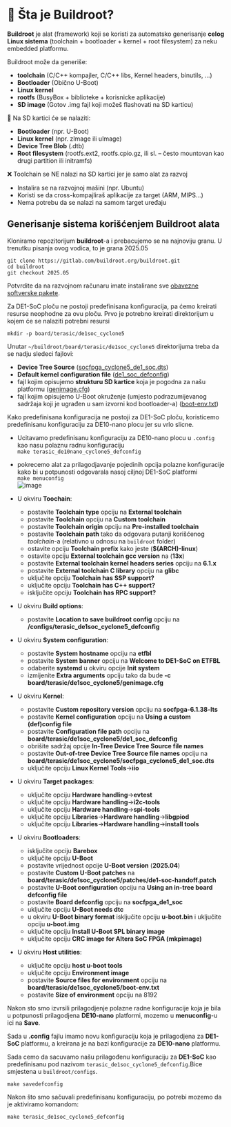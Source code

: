 # 🧱 Šta je Buildroot?

**Buildroot** je alat (framework) koji se koristi za automatsko generisanje **celog Linux sistema** (toolchain + bootloader + kernel + root filesystem) za neku embedded platformu.

Buildroot može da generiše:
- **toolchain**  (C/C++ kompajler, C/C++ libs, Kernel headers, binutils, ...)
- **Bootloader** (Obično U-Boot)
- **Linux kernel**
- **rootfs** (BusyBox + biblioteke + korisnicke aplikacije)
- **SD image** (Gotov .img fajl koji možeš flashovati na SD karticu)


💾 Na SD kartici će se nalaziti:
- **Bootloader** (npr. U-Boot)
- **Linux kernel** (npr. zImage ili uImage)
- **Device Tree Blob** (.dtb)
- **Root filesystem** (rootfs.ext2, rootfs.cpio.gz, ili sl. – često mountovan kao drugi partition ili initramfs)


❌ Toolchain se NE nalazi na SD kartici jer je samo alat za razvoj
- Instalira se na razvojnoj mašini (npr. Ubuntu)
- Koristi se da cross-kompajliraš aplikacije za target (ARM, MIPS…)
- Nema potrebu da se nalazi na samom target uređaju


## Generisanje sistema korišćenjem Buildroot alata

Kloniramo repozitorijum **buildroot**-a i prebacujemo se na najnoviju granu. U trenutku pisanja ovog vodica, to je grana 2025.05
```
git clone https://gitlab.com/buildroot.org/buildroot.git
cd buildroot
git checkout 2025.05
```

Potvrdite da na razvojnom računaru imate instalirane sve [obavezne softverske pakete](https://buildroot.org/downloads/manual/manual.html#requirement-mandatory).

Za DE1-SoC ploču ne postoji predefinisana konfiguracija, pa ćemo kreirati resurse neophodne
za ovu ploču. Prvo je potrebno kreirati direktorijum u kojem će se nalaziti potrebni resursi
```
mkdir -p board/terasic/de1soc_cyclone5
```

Unutar `~/buildroot/board/terasic/de1soc_cyclone5` direktorijuma treba da se nadju sledeci fajlovi:
- **Device Tree Source** ([socfpga_cyclone5_de1_soc.dts](../buildroot/board/terasic/de1soc_cyclone5/socfpga_cyclone5_de1_soc.dts))
- **Default kernel configuration file** ([de1_soc_defconfig](../buildroot/board/terasic/de1soc_cyclone5/de1_soc_defconfig))
- fajl kojim opisujemo **strukturu SD kartice** koja je pogodna za našu platformu ([genimage.cfg](../buildroot/board/terasic/de1soc_cyclone5/genimage.cfg))
- fajl kojim opisujemo U-Boot okruženje (umjesto podrazumijevanog sadržaja koji je ugrađen u sam izvorni kod bootloader-a) ([boot-env.txt](../buildroot/board/terasic/de1soc_cyclone5/boot-env.txt))


Kako predefinisana konfiguracija ne postoji za DE1-SoC ploču, koristicemo predefinisanu konfiguraciju
za DE10-nano plocu jer su vrlo slicne. 
- Ucitavamo predefinisanu konfiguraciju za DE10-nano plocu u `.config` kao nasu polaznu radnu konfiguraciju </br>
  `make terasic_de10nano_cyclone5_defconfig`
- pokrecemo alat za prilagodjavanje pojedinih opcija polazne konfiguracije kako bi u potpunosti odgovarala nasoj ciljnoj DE1-SoC platformi</br>
`make menuconfig`</br>
![image](https://github.com/user-attachments/assets/6abec423-27d6-4b12-80ed-5105ee7fc3ac)
- U okviru **Toochain**:
    - postavite **Toolchain type** opciju na **External toolchain**
    - postavite **Toolchain** opciju na **Custom toolchain**
    - postavite **Toolchain origin** opciju na **Pre-installed toolchain**
    - postavite **Toolchain path** tako da odgovara putanji korišćenog *toolchain*-a (relativno u odnosu na `buildroot` folder)
    - ostavite opciju **Toolchain prefix** kako jeste (**$(ARCH)-linux**)
    - ostavite opciju **External toolchain gcc version** na (**13x**)
    - postavite **External toolchain kernel headers series** opciju na **6.1.x**
    - postavite **External toolchain C library** opciju na **glibc**
    - uključite opciju **Toolchain has SSP support?**
    - uključite opciju **Toolchain has C++ support?**
    - isključite opciju **Toolchain has RPC support?**
      
- U okviru **Build options**:
    - postavite **Location to save buildroot config** opciju na **<path-to-buildroot>/configs/terasic_de1soc_cyclone5_defconfig**
      
- U okviru **System configuration**:
    - postavite **System hostname** opciju na **etfbl**
    - postavite **System banner** opciju na **Welcome to DE1-SoC on ETFBL**
    - odaberite **systemd** u okviru opcije **Init system**
    - izmijenite **Extra arguments** opciju tako da bude **-c board/terasic/de1soc_cyclone5/genimage.cfg**

- U okviru **Kernel**:
    - postavite **Custom repository version** opciju na **socfpga-6.1.38-lts**
    - postavite **Kernel configuration** opciju na **Using a custom (def)config file**
    - postavite **Configuration file path** opciju na **board/terasic/de1soc_cyclone5/de1_soc_defconfig**
    - obrišite sadržaj opcije **In-Tree Device Tree Source file names**
    - postavite **Out-of-tree Device Tree Source file names** opciju na **board/terasic/de1soc_cyclone5/socfpga_cyclone5_de1_soc.dts**
    - uključite opciju **Linux Kernel Tools**&rarr;**iio**

- U okviru **Target packages**:
    - uključite opciju **Hardware handling**&rarr;**evtest**
    - uključite opciju **Hardware handling**&rarr;**i2c-tools**
    - uključite opciju **Hardware handling**&rarr;**spi-tools**
    - uključite opciju **Libraries**&rarr;**Hardware handling**&rarr;**libgpiod**
    - uključite opciju **Libraries**&rarr;**Hardware handling**&rarr;**install tools**

- U okviru **Bootloaders**:
    - isključite opciju **Barebox**
    - uključite opciju **U-Boot**
    - postavite vrijednost opcije **U-Boot version** (**2025.04**)
    - postavite **Custom U-Boot patches** na **board/terasic/de1soc_cyclone5/patches/de1-soc-handoff.patch**
    - postavite **U-Boot configuration** opciju na **Using an in-tree board defconfig file**
    - postavite **Board defconfig** opciju na **socfpga_de1_soc**
    - uključite opciju **U-Boot needs dtc**
    - u okviru **U-Boot binary format** isključite opciju **u-boot.bin** i uključite opciju **u-boot.img**
    - uključite opciju **Install U-Boot SPL binary image**
    - uključite opciju **CRC image for Altera SoC FPGA (mkpimage)**

- U okviru **Host utilities**:
    - uključite opciju **host u-boot tools**
    - uključite opciju **Environment image**
    - postavite **Source files for environment** opciju na **board/terasic/de1soc_cyclone5/boot-env.txt** 
    - postavite **Size of environment** opciju na 8192


Nakon sto smo izvrsili prilagodjenje polazne radne konfiguracije koja je bila u potpunosti prilagodjena **DE10-nano** platformi,
mozemo u **menuconfig**-u ici na **Save**. 

Sada u **.config** fajlu imamo novu konfiguraciju koja je prilagodjena za **DE1-SoC** platformu, a kreirana je na bazi konfiguracije za
**DE10-nano** platformu.

Sada cemo da sacuvamo našu prilagođenu konfiguraciju za **DE1-SoC** kao predefinisanu pod nazivom `terasic_de1soc_cyclone5_defconfig`.Bice smjestena u `buildroot/configs`.</br>
```
make savedefconfig
```
Nakon što smo sačuvali predefinisanu konfiguraciju, po potrebi mozemo da je aktiviramo komandom:
```
make terasic_de1soc_cyclone5_defconfig
```








